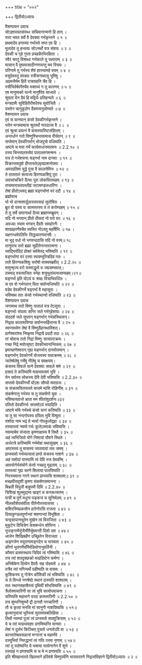 +++
title = "००२"

+++
द्वितीयोऽध्यायः  
  
वैशम्पायन उवाच  
सोऽज्ञापयतसंरब्धः सचिवानान्मनो हि तान् ।  
यत्ता भवत सर्वे वै देवक्या गर्भकृन्तने ॥ १ ॥  
प्रथमादेव हन्तव्या गर्भास्ते सप्त एव हि ।  
मूलादेव तु हन्तव्यः सोऽनर्थो यत्र संशयः ॥ २ ॥  
देवकी च गृहे गुप्ता प्रच्छन्नैरभिरक्षिता ।  
स्वैरं चरतु विश्रब्धा गर्भकाले तु रक्ष्यताम् ॥ ३ ॥  
मासान् वै पुष्पमासादीन्गणयन्तु मम स्त्रियः ।  
परिणामे तु गर्भस्य शेषं ज्ञास्यामहे वयम् ॥ ४ ॥  
वसुदेवस्तु संरक्ष्यः स्त्रीसनाथासु भूमिषु ।  
अप्रमत्तैर्मम हितै रात्रावहनि चैव हि ।  
स्त्रीभिर्वर्षवरैश्चैव वक्तव्यं न तु कारणम् ॥ ५ ॥  
एष मानुष्यको यत्नो मानुषैरेव साध्यते ।  
श्रूयतां येन दैवं हि मद्विधैः प्रतिहन्यते ॥ ६ ॥  
मन्त्रग्रामैः सुविहितैरौषधैश्च सुयोजितैः ।  
यस्तेन चानुकूलेन दैवमप्यनुलोम्यते ॥ ७ ॥  
वैशम्पायन उवाच  
एवं स यत्नवान् कंसो देवकीगर्भकृन्तने ।  
भयेन मन्त्रयामास श्रुतार्थो नारदात्स वै ॥ ८ ॥  
एवं श्रुत्वा प्रयत्नं वै कंसस्यारिष्टसंज्ञितम् ।  
अन्तर्धानं गतो विष्णुश्चिन्तयामास वीर्यवान् ॥ ९ ॥  
सप्तेमान् देवकीगर्भान् भोजपुत्रो वधिष्यति ।  
अष्टमे च मया गर्भे कार्यमाधानमात्मनः ॥ 2.2.१० ॥  
तस्य चिन्तयतस्त्वेवं पातालमगमन्मनः ।  
यत्र ते गर्भशयनाः षड्गर्भा नाम दानवाः ॥ ११ ॥  
विक्रान्तवपुषो दीप्तास्तेऽमृतप्राशनोपमाः ।  
अमरप्रतिमा युद्धे पुत्रा वै कालनेमिनः ॥ १२ ॥  
ते ताततातं संत्यज्य हिरण्यकशिपुं पुरा ।  
उपासांचक्रिरे दैत्याः पुरा लोकपितामहम् ॥ १३ ॥  
तप्यमानास्तपस्तीव्रं जटामण्डलधारिणः ।  
तेषां प्रीतोऽभवद् ब्रह्मा षड्गर्भाणां वरं ददौ ॥ १४ ॥  
ब्रह्मोवाच  
भो भो दानवशार्दूलास्तपसाहं सुतोषितः ।  
ब्रूत वो यस्य यः कामस्तस्य तं तं करोम्यहम् ॥ १५ ॥  
ते तु सर्वे समानार्था दैत्या ब्रह्माणमब्रुवन् ।  
यदि नो भगवान् प्रीतो दीयतां नो वरो वरः ॥ १६ ॥  
अवध्याः स्याम भगवन् दैवतैः समहोरगैः ।  
शापप्रहरणैश्चैव स्वस्ति नोऽस्तु महर्षिभिः ॥ १७ ।  
यक्षगन्धर्वपतिभिः सिद्धचारणमानवैः ।  
मा भूद् वधो नो भगवन्ददासि यदि नो वरम्॥ १८  
तानुवाच ततो ब्रह्मा सुप्रीतेनान्तरात्मना ।  
भवद्भिर्यदिदं प्रोक्तं सर्वमेतद् भविष्यति ॥ १९ ॥  
षड्गर्भाणां वरं दत्त्वा स्वयम्भूस्त्रिदिवं गतः ।  
ततो हिरण्यकशिषुः सरोषो वाक्यमब्रवीत् ॥ 2.2.२० ॥  
मामुन्मृज्य वरो यस्माद्धृतो वः पद्मसम्भवात्।  
तस्माद् वस्त्याजितः स्नेहः शत्रुभूतांस्त्यजाम्यहम्।२१॥  
षङ्गर्भा इति योऽयं वः शब्दः पित्राभिवर्धितः ।  
स एव वो गर्भगतान् पिता सर्वान्वधिष्यति ॥ २२ ॥  
षडेव देवकीगर्भे षड्गर्भा वै महासुराः ।  
भविष्यथ ततः कंसो गर्भस्थान्वो वधिष्यति ॥ २३ ॥  
वैशम्पायन उवाच  
जगामाथ ततो विष्णुः पातालं यत्र तेऽसुराः ।  
षङ्गर्भाः संयताः सन्ति जले गर्भगृहेशयाः ॥ २४ ॥  
संददर्श जले सुप्तान् षड्गर्भान् गर्भसंस्थितान्।  
निद्रया कालरूपिण्या सर्वानन्तर्हितान्स वै ॥ २५ ॥  
स्वप्नरूपेण तेषां वै विष्णुर्देहानथाविशत्।  
प्राणेश्वरांश्च निष्कृष्य निद्रायै प्रददौ तदा ॥ २६ ॥  
तां चोवाच ततो निद्रां विष्णुः सत्यपराक्रमः ।  
गच्छ निद्रे मयोत्सृष्टा देवकीभवनान्तिकम् ॥ २७ ॥  
इमान्प्राणेश्वरान् गृह्य षड्गर्भान् दानवोत्तमान् ।  
षङ्गर्भान् देवकोगर्भे योजयस्व यथाक्रमम् ॥ २८ ॥  
जातेष्वेतेषु गर्भेषु नीतेषु च यमक्षयम्।  
कंसस्य विफले यत्ने देवक्याः सफले श्रमे ॥ २९ ॥  
प्रसादं ते करिष्यामि मत्प्रभावसमं भुवि ।  
येन सर्वस्य लोकस्य देवि देवी भविष्यसि ॥ 2.2.३० ॥  
सप्तमो देवकीगर्भो योंऽशः सौम्यो ममाग्रजः ।  
स संक्रामयितव्यस्ते सप्तमे मासि रोहिणीम् ॥ ३१ ॥  
संकर्षणात्तु गर्भस्य स तु संकर्षणो युवा ।  
भविष्यत्यग्रजो भ्राता मम शीतांशुदर्शनः॥३२  
पतितो देवकीगर्भः सप्तमोऽयं भयादिति ।  
अष्टमे मयि गर्भस्थे कंसो यत्नं करिष्यति ॥ ३३ ॥  
या तु सा नन्दगोपस्य दयिता भुवि विश्रुता ।  
यशोदा नाम भद्रं ते भार्या गोपकुलोद्वहा ॥ ३४ ॥  
तस्यास्त्वं नवमो गर्भः कुलेऽस्माकं भविष्यसि ।  
नवम्यामेव संजाता कृष्णपक्षस्य वै तिथौ ॥ ३५ ॥  
अहं त्वभिजितो योगे निशायां यौवने स्थिते ।  
अर्धरात्रे करिष्यामि गर्भमोक्षं यथासुखम् ॥ ३६ ॥  
अष्टमस्य तु मासस्य जातावावां ततः समम् ।  
प्राप्स्यावो गर्भव्यत्यासं प्राप्ते कंसस्य नाशने ॥ ३७ ॥  
अहं यशोदां यास्यामि त्वं देवि भज देवकीम् ।  
आवयोर्गर्भसंयोगे कंसो गच्छतु मूढताम् ॥ ३८ ॥  
ततस्त्वां गृह्य चरणे शिलायां पातयिष्यति ।  
निरस्यमाना गगने स्थानं प्राप्स्यसि शाश्वतम्॥ ३९ ॥  
मच्छवीसदृशी कृष्णा संकर्षणसमानना ।  
बिभ्रती विपुलौ बाहूपमौ दिवि ॥ 2.2.४० ॥  
त्रिशिखं शूलमुद्यम्य खड्गं च कनकत्सरुम् ।  
पात्रीं च पूर्णं मधुना पङ्कजं च सुनिर्मलम् ॥ ४१ ॥  
नीलकौशेयसंवीता पीतेनोत्तरवाससा ।  
शशिरस्मिप्रकाशेन हारेणोरसि राजता ॥ ४२ ॥  
दिव्यकुण्डलपूर्णाभ्यां श्रवणाभ्यां विभूषिता ।  
चन्द्रसापत्नभूतेन मुखेन त्वं विराजिता ॥ ४३ ॥  
मुकुटेन विचित्रेण केशबन्धेन शोभिना ।  
भुजङ्गाभैर्भुजैर्भीमैर्भूषयन्ती दिशो दश ॥ ४४॥  
ध्वजेन शिखिबर्हेण उच्छ्रितेन विराजता ।  
अङ्गजेन मयूराणामङ्गदेन च भास्वता ॥ ४५ ॥  
कीर्णा भूतगणैर्घोरैर्मन्नियोगानुवर्तिनी ।  
कौमारं व्रतमास्थाय त्रिदिवं त्वं गमिष्यसि ॥ ४६ ॥  
तत्र त्वां शतदृक्छक्रो मत्प्रदिष्टेन कर्मणा ।  
अभिषेकेण दिव्येन दैवतैः सह योक्ष्यसे ॥ ४७ ॥  
तत्रैव त्वां भगिन्यर्थे ग्रहीष्यति स वासवः ।  
कुशिकस्य तु गोत्रेण कौशिकी त्वं भविष्यसि ॥ ४८ ॥  
स ते विन्ध्ये नगश्रेष्ठे स्थानं दास्यति शाश्वतम् ।  
ततः स्थानसहस्रैस्त्वं पृथिवीं शोभयिष्यसि ॥ ४९ ॥  
त्रैलोक्यचारिणी सा त्वं भुवि सत्योपयाचना ।  
चरिष्यसि महाभागे वरदा कामरूपिणी ॥ 2.2.५० ॥  
तत्र शुम्भनिशुम्भौ द्वौ दानवौ नगचारिणौ ।  
तौ च कृत्वा मनसि मां सानुगौ नाशयिष्यसि ॥ ५१॥  
कृत्वानुयात्रां भूतैस्त्वं सुरामांसबलिप्रिया ।  
तिथौ नवम्यां पूजां त्वं प्राप्स्यसे सपशुक्रियाम् ॥ ५२ ॥  
ये च त्वां मत्प्रभावज्ञाः प्रणमिष्यन्ति मानवाः ।  
तेषां न दुर्लभं किञ्चित् पुत्रतो धनतोऽपि वा ॥ ५३ ॥  
कान्तारेष्ववसन्नानां मग्नानां च महार्णवे ।  
दस्युभिर्वा निरुद्धानां त्वं गतिः परमा नृणाम् ॥ ५४॥  
त्वां तु स्तोष्यन्ति ये भक्त्या स्तवेनानेन वै शुभे ।  
तस्याहं न प्रणश्यामि स च मे न प्रणश्यति ॥ ५५ ॥  
इति श्रीमहाभारते खिलभागे हरिवंशे विष्णुपर्वणि भारावतरणे निद्रासंविज्ञाने द्वितीयोऽध्यायः ॥ २ ॥
